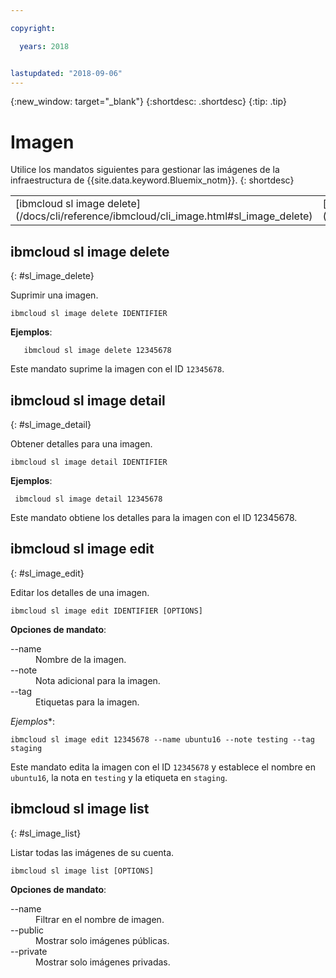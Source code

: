 ```yaml
---

copyright:

  years: 2018


lastupdated: "2018-09-06"
---
```


{:new_window: target="_blank"}
{:shortdesc: .shortdesc}
{:tip: .tip}

# Imagen

Utilice los mandatos siguientes para gestionar las imágenes de la infraestructura de {{site.data.keyword.Bluemix_notm}}.
{: shortdesc}

<table summary="Mandatos Image de la infraestructura de {{site.data.keyword.Bluemix_notm}} ordenados alfabéticamente que tienen enlaces que le proporcionan más información del mandato">
 <tbody>
 <tr>
 <td>[ibmcloud sl image delete](/docs/cli/reference/ibmcloud/cli_image.html#sl_image_delete)</td>
 <td>[ibmcloud sl image detail](/docs/cli/reference/ibmcloud/cli_image.html#sl_image_detail)</td>
 <td>[ibmcloud sl image edit](/docs/cli/reference/ibmcloud/cli_image.html#sl_image_edit)</td>
 <td>[ibmcloud sl image list](/docs/cli/reference/ibmcloud/cli_image.html#sl_image_list)</td>
 </tr>
   </tbody>
 </table>

 ## ibmcloud sl image delete
{: #sl_image_delete}

Suprimir una imagen.
```
ibmcloud sl image delete IDENTIFIER
```
**Ejemplos**:
```
   ibmcloud sl image delete 12345678
```
Este mandato suprime la imagen con el ID `12345678`.

## ibmcloud sl image detail
{: #sl_image_detail}

Obtener detalles para una imagen.
```
ibmcloud sl image detail IDENTIFIER
```
**Ejemplos**:
```
 ibmcloud sl image detail 12345678
```
Este mandato obtiene los detalles para la imagen con el ID 12345678.

## ibmcloud sl image edit
{: #sl_image_edit}

Editar los detalles de una imagen.
```
ibmcloud sl image edit IDENTIFIER [OPTIONS]
```

<strong>Opciones de mandato</strong>:
<dl>
<dt>--name</dt>
<dd>Nombre de la imagen.</dd>
<dt>--note</dt>
<dd>Nota adicional para la imagen.</dd>
<dt>--tag</dt>
<dd>Etiquetas para la imagen.</dd>
</dl>

*Ejemplos**:
```  
ibmcloud sl image edit 12345678 --name ubuntu16 --note testing --tag staging
```
Este mandato edita la imagen con el ID `12345678` y establece el nombre en `ubuntu16`, la nota en `testing` y la etiqueta en `staging`.

## ibmcloud sl image list
{: #sl_image_list}

Listar todas las imágenes de su cuenta.
```
ibmcloud sl image list [OPTIONS]
```

<strong>Opciones de mandato</strong>:
<dl>
<dt>--name</dt>
<dd>Filtrar en el nombre de imagen.</dd>
<dt>--public</dt>
<dd>Mostrar solo imágenes públicas.</dd>
<dt>--private</dt>
<dd>Mostrar solo imágenes privadas.</dd>
</dl>
